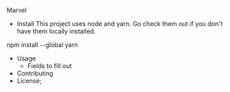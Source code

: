 Marvel

- Install This project uses node and yarn. Go check them out if you don't have
  them locally installed.

npm install --global yarn

- Usage
  - Fields to fill out
- Contributing
- License;
